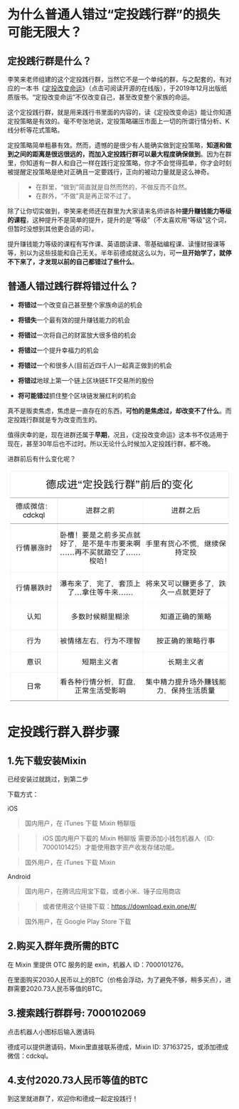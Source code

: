 # 为什么普通人错过“定投践行群”的损失可能无限大？

## 定投践行群是什么？

李笑来老师组建的这个定投践行群，当然它不是一个单纯的群，与之配套的，有对应的一本书《[定投改变命运](https://onregularinvesting.com)》（点击可阅读开源的在线版），于2019年12月出版纸质版书。“定投改变命运”不仅改变自己，甚至改变整个家族的命运。

这个定投践行群，就是用来践行书里面的内容的，读《定投改变命运》能让你知道定投策略是有效的。毫不夸张地说，定投策略碾压市面上一切的所谓行情分析、K线分析等花式策略。

定投策略简单粗暴有效。然而，遗憾的是很少有人能确实做到定投策略，**知道和做到之间的距离是很远很远的，而加入定投践行群可以最大程度确保做到**。因为在群里，你知道有一群人和自己一样在践行定投策略，你才不会觉得孤单，你才会时刻被提醒定投策略是绝对正确且一定要践行，正向的被动力量就是这么神奇。

> * 在群里，“做到”简直就是自然而然的，不做反而不自然。
> * 在群外，“不做”真是再正常不过了。

除了让你切实做到，李笑来老师还在群里为大家请来名师讲各种**提升赚钱能力等级的课程**，这种提升不是简单的提升，提升的是“等级”（不太喜欢用“等级”这个词，但暂时没想到其他更合适的词）。

提升赚钱能力等级的课程有写作课、英语朗读课、零基础编程课、读懂财报课等等，别以为这些技能和自己无关。半年前德成就这么以为，可**一旦开始学了，就停不下来了，才发现以前的自己都错过了些什么**。

## 普通人错过践行群将错过什么？

* **将错过**一个改变自己甚至整个家族命运的机会

* **将错失**一个最有效的提升赚钱能力的机会

* **将错过**一次将自己的财富放大很多倍的机会

* **将错过**一个提升幸福力的机会

* **将错过**一个和很多人(目前近四千人)一起真正做到的机会

* **将错过**地球上第一个链上区块链ETF交易所的股份

* **将可能错过**抓住整个区块链发展红利的机会


真不是贩卖焦虑，焦虑是一直存在的东西，**可怕的是焦虑过，却改变不了什么**。而定投践行群就是专为改变而生的。

值得庆幸的是，现在进群还属于**早期**，况且，《定投改变命运》这本书不仅适用于现在，甚至30年后也不过时。所以无论什么时候加入定投践行群，都不晚。


进群前后有什么变化呢？

![decheng-changes.png](images/decheng-changes.png)

# 定投践行群入群步骤

## 1.先下载安装Mixin

已经安装过就跳过，到第二步

下载方式：

iOS
> 国内用户，在 iTunes 下载 Mixin 畅聊版

>> iOS 国内用户下载的 Mixin 畅聊版 需要添加小钱包机器人（ID: 7000101425）才能使用数字资产收发存储功能。

> 国外用户，在 iTunes 下载 Mixin

Android
> 国内用户，在腾讯应用宝下载，或者小米、锤子应用商店

>> 或者使用这个链接下载：https://download.exin.one/#/

> 国外用户，在 Google Play Store 下载

## 2.购买入群年费所需的BTC

在 Mixin 里提供 OTC 服务的是 exin，机器人 ID：7000101276。

在里面购买2030人民币以上的BTC（价格会浮动，为了避免不够，稍多买点），进群需要2020.73人民币等值的BTC。

## 3.搜索践行群群号: 7000102069

点击机器人小图标后输入邀请码

德成可以提供邀请码，Mixin里直接联系德成，Mixin ID: 37163725，或添加德成微信：cdckql。

## 4.支付2020.73人民币等值的BTC

到这里就进群了，欢迎你和德成一起定投践行！
